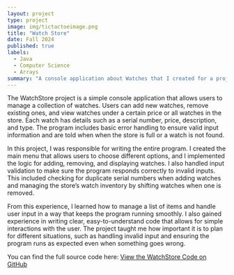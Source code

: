 ```yaml
---
layout: project
type: project
image: img/tictactoeimage.png
title: "Watch Store"
date: Fall 2024
published: true
labels:
  - Java
  - Computer Science
  - Arrays
summary: "A console application about Watches that I created for a project in ICS 211."
---
```


The WatchStore project is a simple console application that allows users to manage a collection of watches. Users can add new watches, remove existing ones, and view watches under a certain price or all watches in the store. Each watch has details such as a serial number, price, description, and type. The program includes basic error handling to ensure valid input information and are told when when the store is full or a watch is not found.

In this project, I was responsible for writing the entire program. I created the main menu that allows users to choose different options, and I implemented the logic for adding, removing, and displaying watches. I also handled input validation to make sure the program responds correctly to invalid inputs. This included checking for duplicate serial numbers when adding watches and managing the store’s watch inventory by shifting watches when one is removed.

From this experience, I learned how to manage a list of items and handle user input in a way that keeps the program running smoothly. I also gained experience in writing clear, easy-to-understand code that allows for simple interactions with the user. The project taught me how important it is to plan for different situations, such as handling invalid input and ensuring the program runs as expected even when something goes wrong.

You can find the full source code here: [View the WatchStore Code on GitHub](https://github.com/silviaarjonag/WatchStore)
